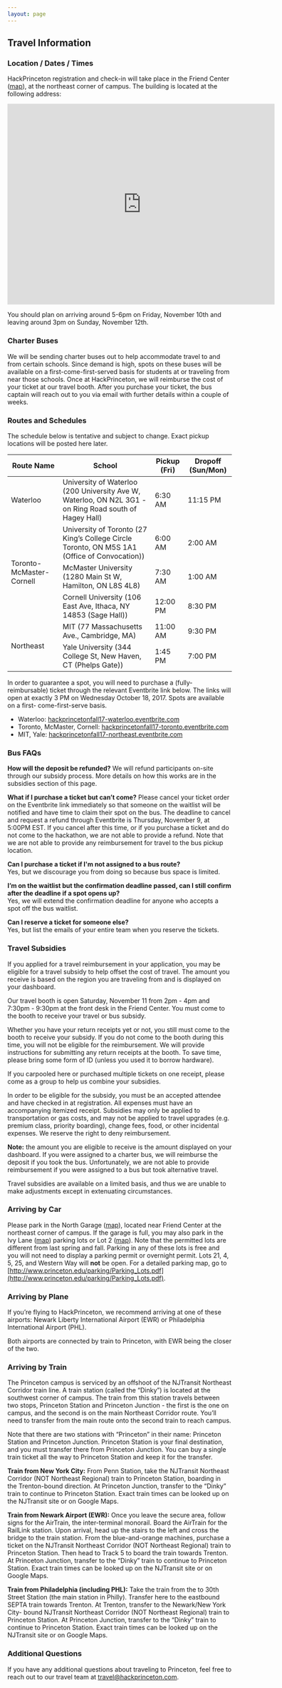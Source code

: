 ```yaml
---
layout: page
---
```


## Travel Information

### Location / Dates / Times

HackPrinceton registration and check-in will take place in the Friend Center
([map][friend-map]), at the northeast corner of campus. The building is
located at the following address:

[friend-map]: https://m.princeton.edu/map/campus?feed=91eda3cbe8&group=princeton&featureindex=0616&category=91eda3cbe8%3AALL&_b=%5B%7B%22t%22%3A%22Map%22%2C%22lt%22%3A%22Map%22%2C%22p%22%3A%22index%22%2C%22a%22%3A%22%22%7D%5D

<div class="google-maps">
    <iframe src="https://www.google.com/maps/embed?pb=!1m18!1m12!1m3!1d1520.320051551835!2d-74.65377999190959!3d40.35032908895552!2m3!1f0!2f0!3f0!3m2!1i1024!2i768!4f13.1!3m3!1m2!1s0x89c3e6c2c6e8d9f9%3A0x997e4572848080d8!2sFriend+Center+for+Engineering+Education%2C+William+St%2C+Princeton%2C+NJ+08540!5e0!3m2!1sen!2sus!4v1486700359730" width="600" height="450" frameborder="0" style="border:0" allowfullscreen=""></iframe>
</div>

You should plan on arriving around 5-6pm on Friday, November 10th and leaving
around 3pm on Sunday, November 12th.

### Charter Buses

We will be sending charter buses out to help accommodate travel to and from
certain schools. Since demand is high, spots on these buses will be available
on a first-come-first-served basis for students at or traveling from near
those schools. Once at HackPrinceton, we will reimburse the cost of your
ticket at our travel booth. After you purchase your ticket, the bus captain
will reach out to you via email with further details within a couple of weeks.

### Routes and Schedules

The schedule below is tentative and subject to change. Exact pickup locations
will be posted here later.

<table class="unstriped">
    <thead>
        <tr>
            <th>Route Name</th>
            <th>School</th>
            <th>Pickup (Fri)</th>
            <th>Dropoff (Sun/Mon)</th>
        </tr>
    </thead>
    <tbody>
        <tr>
            <td>Waterloo</td>
            <td>University of Waterloo (200 University Ave W, Waterloo, ON N2L 3G1 - on Ring Road south of Hagey Hall)</td>
            <td>6:30 AM</td>
            <td>11:15 PM</td>
        </tr>
        <tr>
            <td rowspan="3">Toronto-McMaster-Cornell</td>
            <td>University of Toronto (27 King’s College Circle Toronto, ON M5S 1A1 (Office of Convocation))</td>
            <td>6:00 AM</td>
            <td>2:00 AM</td>
        </tr>
        <tr>
            <td>McMaster University (1280 Main St W, Hamilton, ON L8S 4L8)</td>
            <td>7:30 AM</td>
            <td>1:00 AM</td>
        </tr>
        <tr>
            <td>Cornell University (106 East Ave, Ithaca, NY 14853 (Sage Hall))</td>
            <td>12:00 PM</td>
            <td>8:30 PM</td>
        </tr>
        <tr>
            <td rowspan="2">Northeast</td>
            <td>MIT (77 Massachusetts Ave., Cambridge, MA)</td>
            <td>11:00 AM</td>
            <td>9:30 PM</td>
        </tr>
        <tr>
            <td>Yale University (344 College St, New Haven, CT (Phelps Gate))</td>
            <td>1:45 PM</td>
            <td>7:00 PM</td>
        </tr>
    </tbody>
</table>

In order to guarantee a spot, you will need to purchase a (fully-reimbursable)
ticket through the relevant Eventbrite link below. The links will open at
exactly 3 PM on Wednesday October 18, 2017. Spots are available on a first-
come-first-serve basis.

*   Waterloo: [hackprincetonfall17-waterloo.eventbrite.com](https://hackprincetonfall17-waterloo.eventbrite.com)
*   Toronto, McMaster, Cornell: [hackprincetonfall17-toronto.eventbrite.com](https://hackprincetonfall17-toronto.eventbrite.com)
*   MIT, Yale: [hackprincetonfall17-northeast.eventbrite.com](https://hackprincetonfall17-northeast.eventbrite.com)

### Bus FAQs

**How will the deposit be refunded?**   We will refund participants on-site
through our subsidy process. More details on how this works are in the
subsidies section of this page.

**What if I purchase a ticket but can’t come?**   Please cancel your ticket
order on the Eventbrite link immediately so that someone on the waitlist will
be notified and have time to claim their spot on the bus. The deadline to
cancel and request a refund through Eventbrite is Thursday, November 9, at
5:00PM EST. If you cancel after this time, or if you purchase a ticket and do
not come to the hackathon, we are not able to provide a refund. Note that we
are not able to provide any reimbursement for travel to the bus pickup
location.

**Can I purchase a ticket if I'm not assigned to a bus route?**  
Yes, but we discourage you from doing so because bus space is limited.

**I’m on the waitlist but the confirmation deadline passed, can I still confirm after the deadline if a spot opens up?**  
Yes, we will extend the confirmation deadline for anyone who accepts a spot off the bus waitlist.

**Can I reserve a ticket for someone else?**  
Yes, but list the emails of your entire team when you reserve the tickets.

### Travel Subsidies

If you applied for a travel reimbursement in your application, you may be
eligible for a travel subsidy to help offset the cost of travel. The amount
you receive is based on the region you are traveling from and is displayed on
your dashboard.

Our travel booth is open Saturday, November 11 from 2pm - 4pm and 7:30pm -
9:30pm at the front desk in the Friend Center. You must come to the booth to
receive your travel or bus subsidy.

Whether you have your return receipts yet or not, you still must come to the
booth to receive your subsidy. If you do not come to the booth during this
time, you will not be eligible for the reimbursement. We will provide
instructions for submitting any return receipts at the booth. To save time,
please bring some form of ID (unless you used it to borrow hardware).

If you carpooled here or purchased multiple tickets on one receipt, please
come as a group to help us combine your subsidies.

In order to be eligible for the subsidy, you must be an accepted attendee and
have checked in at registration. All expenses must have an accompanying
itemized receipt. Subsidies may only be applied to transportation or gas
costs, and may not be applied to travel upgrades (e.g. premium class, priority
boarding), change fees, food, or other incidental expenses. We reserve the
right to deny reimbursement.

**Note:** the amount you are eligible to receive is the amount displayed on
your dashboard. If you were assigned to a charter bus, we will reimburse the
deposit if you took the bus. Unfortunately, we are not able to provide
reimbursement if you were assigned to a bus but took alternative travel.

Travel subsidies are available on a limited basis, and thus we are unable to
make adjustments except in extenuating circumstances.

### Arriving by Car

Please park in the North Garage ([map][north-garage]), located near Friend
Center at the northeast corner of campus. If the garage is full, you may also
park in the Ivy Lane ([map][ivy-lane]) parking lots or Lot 2 ([map][lot-2]).
Note that the permitted lots are different from last spring and fall. Parking
in any of these lots is free and you will not need to display a parking permit
or overnight permit. Lots 21, 4, 5, 25, and Western Way will **not** be open.
For a detailed parking map, go to 
[http://www.princeton.edu/parking/Parking_Lots.pdf](http://www.princeton.edu/parking/Parking_Lots.pdf).

[north-garage]: https://goo.gl/maps/grzxysUX2jG2
[ivy-lane]: https://www.google.com/maps/place/Ivy+Ln,+Princeton,+NJ+08540/@40.3468904,-74.6534689,17z/data=!3m1!4b1!4m5!3m4!1s0x89c3e6db50e9019d:0x16bbf3a90b95e4f7!8m2!3d40.3468863!4d-74.6512802
[lot-2]: https://www.google.com/maps/place/LOT+2,+Princeton,+NJ+08540/@40.3513276,-74.652064,17z/data=!3m1!4b1!4m5!3m4!1s0x89c3e6dd63c5f71f:0xdb4802c7455caa04!8m2!3d40.3512933!4d-74.6498327

### Arriving by Plane

If you’re flying to HackPrinceton, we recommend arriving at one of these
airports: Newark Liberty International Airport (EWR) or Philadelphia
International Airport (PHL).

Both airports are connected by train to Princeton, with EWR being the closer
of the two.

### Arriving by Train

The Princeton campus is serviced by an offshoot of the NJTransit Northeast
Corridor train line. A train station (called the “Dinky”) is located at the
southwest corner of campus. The train from this station travels between two
stops, Princeton Station and Princeton Junction - the first is the one on
campus, and the second is on the main Northeast Corridor route. You’ll need to
transfer from the main route onto the second train to reach campus.

Note that there are two stations with “Princeton” in their name: Princeton
Station and Princeton Junction. Princeton Station is your final destination,
and you must transfer there from Princeton Junction. You can buy a single
train ticket all the way to Princeton Station and keep it for the transfer.

**Train from New York City:** From Penn Station, take the NJTransit Northeast
Corridor (NOT Northeast Regional) train to Princeton Station, boarding in the
Trenton-bound direction. At Princeton Junction, transfer to the “Dinky” train
to continue to Princeton Station. Exact train times can be looked up on the
NJTransit site or on Google Maps.

**Train from Newark Airport (EWR):**  Once you leave the secure area, follow
signs for the AirTrain, the inter-terminal monorail. Board the AirTrain for
the RailLink station. Upon arrival, head up the stairs to the left and cross
the bridge to the train station. From the blue-and-orange machines, purchase a
ticket on the NJTransit Northeast Corridor (NOT Northeast Regional) train to
Princeton Station. Then head to Track 5 to board the train towards Trenton. At
Princeton Junction, transfer to the “Dinky” train to continue to Princeton
Station. Exact train times can be looked up on the NJTransit site or on Google
Maps.

**Train from Philadelphia (including PHL):**  Take the train from the to 30th
Street Station (the main station in Philly). Transfer here to the eastbound
SEPTA train towards Trenton. At Trenton, transfer to the Newark/New York City-
bound NJTransit Northeast Corridor (NOT Northeast Regional) train to Princeton
Station. At Princeton Junction, transfer to the “Dinky” train to continue to
Princeton Station. Exact train times can be looked up on the NJTransit site or
on Google Maps.

### Additional Questions

If you have any additional questions about traveling to Princeton, feel free
to reach out to our travel team at
[travel@hackprinceton.com](mailto:travel@hackprinceton.com).
